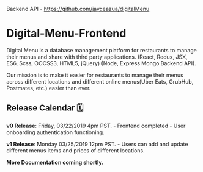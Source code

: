 Backend API - https://github.com/jayceazua/digitalMenu

# Digital-Menu-Frontend
Digital Menu is a database management platform for restaurants to manage their menus and share with third party applications. (React, Redux, JSX, ES6, Scss, OOCSS3, HTML5, jQuery) (Node, Express Mongo Backend API).

Our mission is to make it easier for restaurants to manage their menus across different locations and different online menus(Uber Eats, GrubHub, Postmates, etc.) easier than ever.

## Release Calendar 🗓

**v0 Release**: Friday, 03/22/2019 4pm PST.
    - Frontend completed
    - User onboarding authentication functioning.

**v1 Release**: Monday 03/25/2019 12pm PST.
    - Users can add and update different menus items and prices of different locations.

**More Documentation coming shortly.**


